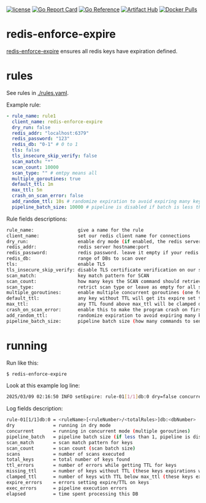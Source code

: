 [![license](http://img.shields.io/badge/license-MIT-blue.svg)](https://github.com/udhos/redis-enforce-expire/blob/main/LICENSE)
[![Go Report Card](https://goreportcard.com/badge/github.com/udhos/redis-enforce-expire)](https://goreportcard.com/report/github.com/udhos/redis-enforce-expire)
[![Go Reference](https://pkg.go.dev/badge/github.com/udhos/redis-enforce-expire.svg)](https://pkg.go.dev/github.com/udhos/redis-enforce-expire)
[![Artifact Hub](https://img.shields.io/endpoint?url=https://artifacthub.io/badge/repository/redis-enforce-expire)](https://artifacthub.io/packages/search?repo=redis-enforce-expire)
[![Docker Pulls](https://img.shields.io/docker/pulls/udhos/redis-enforce-expire)](https://hub.docker.com/r/udhos/redis-enforce-expire)

# redis-enforce-expire

[redis-enforce-expire](https://github.com/udhos/redis-enforce-expire) ensures all redis keys have expiration defined.

# rules

See rules in [./rules.yaml](./rules.yaml).

Example rule:

```yaml
- rule_name: rule1
  client_name: redis-enforce-expire
  dry_run: false
  redis_addr: "localhost:6379"
  redis_password: "123"
  redis_db: "0-1" # 0 to 1
  tls: false
  tls_insecure_skip_verify: false
  scan_match: "*"
  scan_count: 10000
  scan_type: "" # emtpy means all
  multiple_goroutines: true
  default_ttl: 1m
  max_ttl: 5m
  crash_on_scan_error: false
  add_random_ttl: 10s # randomize expiration to avoid expiring many keys at the same time
  pipeline_batch_size: 10000 # pipeline is disabled if batch is less than 1
```

Rule fields descriptions:

```bash
rule_name:                give a name for the rule
client_name:              set our redis client name for connections
dry_run:                  enable dry mode (if enabled, the redis server is not modified)
redis_addr:               redis server hostname:port
redis_password:           redis password. leave it empty if your redis server does not have a password
redis_db:                 range of DBs to scan over
tls:                      enable TLS
tls_insecure_skip_verify: disable TLS certificate verification on our side
scan_match:               key match pattern for SCAN
scan_count:               how many keys the SCAN command should retrieve for every request
scan_type:                retrict scan type or leave as empty for all scan types
multiple_goroutines:      enable multiple concurrent goroutines (one for each db)
default_ttl:              any key without TTL will get its expire set to default_ttl
max_ttl:                  any TTL found above max_ttl will be clamped down to max_ttl
crash_on_scan_error:      enable this to make the program crash on first scan error
add_random_ttl:           randomize expiration to avoid expiring many keys at the same time
pipeline_batch_size:      pipeline batch size (how many commands to send before receiving responses)
```

# running

Run like this:

```bash
$ redis-enforce-expire
```

Look at this example log line:

```bash
2025/03/09 02:16:50 INFO setExpire: rule-01[1/1]db:0 dry=false concurrent=true pipeline_batch=1000 scan_match=* scan_count=1000 scans=1000 total_keys=1000000 ttl_errors=0 missing_ttl=1000000(1m0s) clamped_ttl=0(5m0s) expire_errors=0 exec_errors=0 elapsed=1.995328952s
```

Log fields description:

```bash
rule-01[1/1]db:0 = <ruleName>[<ruleNumber>/<totalRules>]db:<dbNumber>
dry              = running in dry mode
concurrent       = running in concurrent mode (multiple goroutines)
pipeline_batch   = pipeline batch size (if less than 1, pipeline is disabled)
scan_match       = scan match pattern for keys
scan_count       = scan count (scan batch size)
scans            = number of scans executed
total_keys       = total number of keys found
ttl_errors       = number of errors while getting TTL for keys
missing_ttl      = number of keys without TTL (these keys expirations were set to default_ttl)
clamped_ttl      = number of keys with TTL below max_ttl (these keys expirations were set to max_ttl)
expire_errors    = errors setting expire/TTL on keys
exec_errors      = pipeline execution errors
elapsed          = time spent processing this DB
```
